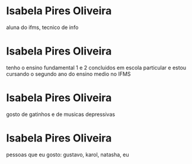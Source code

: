 # Isabela Pires Oliveira 

aluna do ifms, tecnico de info

# Isabela Pires Oliveira 

tenho o ensino fundamental 1 e 2 concluidos em escola particular e estou cursando o segundo ano do ensino medio no IFMS 

# Isabela Pires Oliveira 

gosto de gatinhos e de musicas depressivas 

# Isabela Pires Oliveira 

pessoas que eu gosto: gustavo, karol, natasha, eu 

